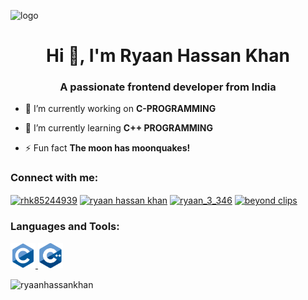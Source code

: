 ![logo](https://wallpapercave.com/wp/wp8885614.png)
<h1 align="center">Hi 👋, I'm Ryaan Hassan Khan</h1>
<h3 align="center">A passionate frontend developer from India</h3>

- 🔭 I’m currently working on **C-PROGRAMMING**

- 🌱 I’m currently learning **C++ PROGRAMMING**

- ⚡ Fun fact **The moon has moonquakes!**

<h3 align="left">Connect with me:</h3>
<p align="left">
<a href="https://twitter.com/rhk85244939" target="blank"><img align="center" src="https://raw.githubusercontent.com/rahuldkjain/github-profile-readme-generator/master/src/images/icons/Social/twitter.svg" alt="rhk85244939" height="30" width="40" /></a>
<a href="https://linkedin.com/in/ryaan hassan khan" target="blank"><img align="center" src="https://raw.githubusercontent.com/rahuldkjain/github-profile-readme-generator/master/src/images/icons/Social/linked-in-alt.svg" alt="ryaan hassan khan" height="30" width="40" /></a>
<a href="https://instagram.com/ryaan_3_346" target="blank"><img align="center" src="https://raw.githubusercontent.com/rahuldkjain/github-profile-readme-generator/master/src/images/icons/Social/instagram.svg" alt="ryaan_3_346" height="30" width="40" /></a>
<a href="https://www.youtube.com/c/beyond clips" target="blank"><img align="center" src="https://raw.githubusercontent.com/rahuldkjain/github-profile-readme-generator/master/src/images/icons/Social/youtube.svg" alt="beyond clips" height="30" width="40" /></a>
</p>

<h3 align="left">Languages and Tools:</h3>
<p align="left"> <a href="https://www.cprogramming.com/" target="_blank" rel="noreferrer"> <img src="https://raw.githubusercontent.com/devicons/devicon/master/icons/c/c-original.svg" alt="c" width="40" height="40"/> </a> <a href="https://www.w3schools.com/cpp/" target="_blank" rel="noreferrer"> <img src="https://raw.githubusercontent.com/devicons/devicon/master/icons/cplusplus/cplusplus-original.svg" alt="cplusplus" width="40" height="40"/> </a> </p>

<p><img align="center" src="https://github-readme-streak-stats.herokuapp.com/?user=ryaanhassankhan&" alt="ryaanhassankhan" /></p>

